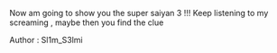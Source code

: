 Now am going to show you the super saiyan 3 !!!
Keep listening to my screaming , maybe then you find the clue

Author : Sl1m_S3lmi
